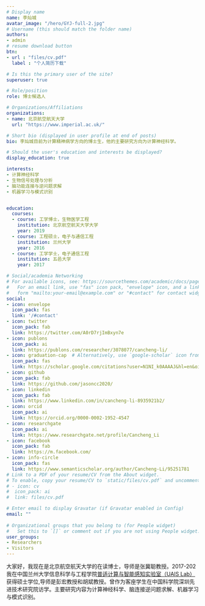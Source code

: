 ```yaml
---
# Display name
name: 李灿城
avatar_image: "/hero/GYJ-full-2.jpg"
# Username (this should match the folder name)
authors:
- admin
# resume download button
btn:
- url : "files/cv.pdf"
  label : "个人简历下载"

# Is this the primary user of the site?
superuser: true

# Role/position
role: 博士候选人

# Organizations/Affiliations
organizations:
- name: 北京航空航天大学
  url: "https://www.imperial.ac.uk/"

# Short bio (displayed in user profile at end of posts)
bio: 李灿城目前为计算精神病学方向的博士生，他的主要研究方向为计算神经科学。

# Should the user's education and interests be displayed?
display_education: true

interests:
- 计算神经科学
- 生物信号处理与分析
- 脑功能连接与逆问题求解
- 机器学习与模式识别


education:
  courses:
  - course: 工学博士，生物医学工程
    institution: 北京航空航天大学大学
    year: 2019
  - course: 工程硕士，电子与通信工程
    institution: 兰州大学
    year: 2016
  - course: 工学学士，电子通信工程
    institution: 五邑大学
    year: 2017

# Social/academia Networking
# For available icons, see: https://sourcethemes.com/academic/docs/page-builder/#icons
#   For an email link, use "fas" icon pack, "envelope" icon, and a link in the
#   form "mailto:your-email@example.com" or "#contact" for contact widget.
social:
- icon: envelope
  icon_pack: fas
  link: '/#contact'
- icon: twitter
  icon_pack: fab
  link: https://twitter.com/A0rD7rjImBxyn7e
- icon: publons
  icon_pack: ai
  link: https://publons.com/researcher/3078077/cancheng-li/ 
- icon: graduation-cap  # Alternatively, use `google-scholar` icon from `ai` icon pack
  icon_pack: fas
  link: https://scholar.google.com/citations?user=N1NI_k0AAAAJ&hl=en&oi=ao
- icon: github
  icon_pack: fab
  link: https://github.com/jasoncc2020/
- icon: linkedin
  icon_pack: fab
  link: https://www.linkedin.com/in/cancheng-li-8935921b2/
- icon: orcid
  icon_pack: ai
  link: https://orcid.org/0000-0002-1952-4547
- icon: researchgate
  icon_pack: ai
  link: https://www.researchgate.net/profile/Cancheng_Li
- icon: facebook
  icon_pack: fab
  link: https://m.facebook.com/
- icon: info-circle
  icon_pack: fas
  link: https://www.semanticscholar.org/author/Cancheng-Li/95251781  
# Link to a PDF of your resume/CV from the About widget.
# To enable, copy your resume/CV to `static/files/cv.pdf` and uncomment the lines below.  
# - icon: cv
#  icon_pack: ai
#  link: files/cv.pdf

# Enter email to display Gravatar (if Gravatar enabled in Config)
email: ""
  
# Organizational groups that you belong to (for People widget)
#   Set this to `[]` or comment out if you are not using People widget.  
user_groups:
- Researchers
- Visitors
---
```



大家好，我现在是北京航空航天大学的在读博士，导师是张冀聪教授。2017-202我在中国兰州大学信息科学与工程学院[普适计算与智能感知实验室（UAIS Lab）](http://www.uais.edu.com)获得硕士学位,导师是彭宏教授和胡斌教授。曾作为客座学生在中国科学院深圳先进技术研究院访学。主要研究内容为计算神经科学、脑连接逆问题求解、机器学习与模式识别。

